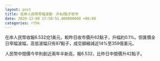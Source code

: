 ```yaml
---
layout: post
title: 在岸人民幣窄幅波動　升62點子收市
date: 2020-12-08 17:50:51.000000000 +08:00
categories: rthk
---
```


在岸人民幣收報6.532兌1美元，較昨日收市價升62點子，升幅約0.1%。但匯價全日窄幅波幅，高低波幅只有87點子，成交額縮減近14%至359億美元。

人民幣中間價今早則創近兩年半新高，報6.532，比昨日中間價升42點子。

